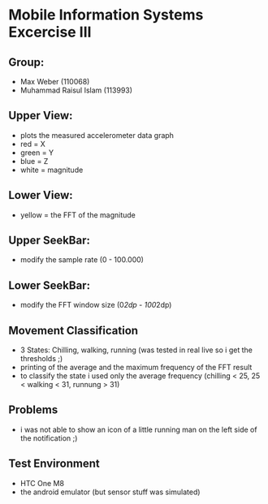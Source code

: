 # Mobile Information Systems Excercise III

## Group:
- Max Weber (110068)
- Muhammad Raisul Islam (113993)

## Upper View:
- plots the measured accelerometer data graph
- red = X
- green = Y
- blue = Z
- white = magnitude
## Lower View:
- yellow = the FFT of the magnitude

## Upper SeekBar:
- modify the sample rate (0 - 100.000)
## Lower SeekBar:
- modify the FFT window size (0*2dp - 100*2dp)

## Movement Classification
- 3 States: Chilling, walking, running (was tested in real live so i get the thresholds ;) 
- printing of the average and the maximum frequency of the FFT result
- to classify the state i used only the average frequency (chilling < 25, 25 < walking < 31, runnung > 31)

## Problems
- i was not able to show an icon of a little running man on the left side of the notification ;)

## Test Environment
- HTC One M8
- the android emulator (but sensor stuff was simulated)
